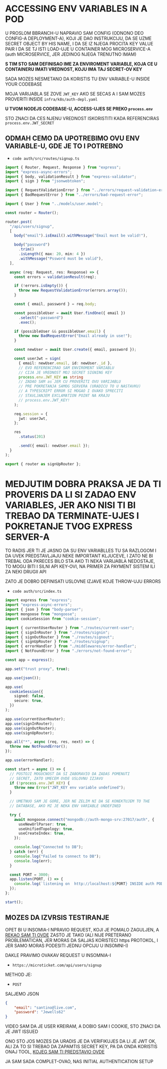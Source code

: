 # ACCESSING ENV VARIABLES IN A POD

U PROSLOM BBRANCH-U NAPRAVIO SAM CONFIG (ODNONO DEO CONFIG-A DEPLOYMENT-A), KOJI JE DAO INSTRUKCIJU, DA SE UZME SECRET OBJECT BY HIS NAME, I DA SE IZ NJEGA PROCITA KEY VALUE PAIR I DA SE TJ ISTI LOAD-UJE U CONTAINER MOG MICROSERVICE-A (auth MICROSERVICE, JER JEDINOG NJEGA TRENUTNO IMAM)

**S TIM STO SAM DEFINISAO IME ZA ENVIROMENT VARIABLE, KOJA CE U CONTAINERU IMATI VREDNOST, KOJU IMA TAJ SECRET-OV KEY**

SADA MOZES NESMETANO DA KORISTIS TU ENV VARIABLE-U INSIDE YOUR CODEBASE

MOJA VARIJABLA SE ZOVE `JWT_KEY` AKO SE SECAS A I SAM MOZES PROVERITI INSIDE `infra/k8s/auth-depl.yaml`

**U TVOM NODEJS CODEBASE-U, ACCESS-UJES SE PREKO `process.env`**

STO ZNACI DA CES NJENU VREDNOST ISKORISTITI KADA REFERENCIRAS `process.env.JWT_SECRET`

## ODMAH CEMO DA UPOTREBIMO OVU ENV VARIABLE-U, GDE JE TO I POTREBNO

- `code auth/src/routes/signup.ts`

```ts
import { Router, Request, Response } from "express";
import "express-async-errors";
import { body, validationResult } from "express-validator";
import { sign } from "jsonwebtoken";

import { RequestValidationError } from "../errors/request-validation-error";
import { BadRequestError } from "../errors/bad-request-error";

import { User } from "../models/user.model";

const router = Router();

router.post(
  "/api/users/signup",
  [
    body("email").isEmail().withMessage("Email must be valid!"),

    body("password")
      .trim()
      .isLength({ max: 20, min: 4 })
      .withMessage("Pssword must be valid"),
  ],

  async (req: Request, res: Response) => {
    const errors = validationResult(req);

    if (!errors.isEmpty()) {
      throw new RequestValidationError(errors.array());
    }

    const { email, password } = req.body;

    const possibleUser = await User.findOne({ email })
      .select("-password")
      .exec();

    if (possibleUser && possibleUser.email) {
      throw new BadRequestError("Email already in use!");
    }

    const newUser = await User.create({ email, password });

    const userJwt = sign(
      { email: newUser.email, id: newUser._id },
      // EVO REFERENCIRAO SAM ENVIROMENT VARIABLU
      // CIJA JE VREDNOST MOJ SECRET SIGNING KEY
      process.env.JWT_KEY as string
      // ZADAO SAM as JER CU PROVERITI OVU VARIJABLU
      // PRE POKRETANJA SAMOG SERVERA (URADICU TO U NASTAVKU)
      // A TYPESCRIPT ERROR SI MOGAO I OVAKO SPRECITI
      // STAVLJANJEM EXCLAMATION POINT NA KRAJU
      // process.env.JWT_KEY!
    );

    req.session = {
      jwt: userJwt,
    };

    res
      .status(201)

      .send({ email: newUser.email });
  }
);

export { router as signUpRouter };

```

# MEDJUTIM DOBRA PRAKSA JE DA TI PROVERIS DA LI SI ZADAO ENV VARIABLES, JER AKO NISI TI BI TREBAO DA TERMINATE-UJES I POKRETANJE TVOG EXPRESS SERVER-A

TO RADIS JER TI JE JASNO DA SU ENV VARIABLLES TU SA RAZLOGOM I DA UVEK PREDSTAVLJAJU NEKE IMPORTANT KLJUCEVE, I ZATO NE BI TREBAL ODA PKRECES BILO STA AKO TI NEKA VARIJABLA NEDOSTAJE, TO MOGU BITI I SILNI API KEY-OVI, NA PRIMER ZA PAYMENT SISTEM ILI ZA NEKI DRUGII API

ZATO JE DOBRO DEFINISATI USLOVNE IZJAVE KOJE THROW-UJU ERRORS

- `code auth/src/index.ts`


```ts
import express from "express";
import "express-async-errors";
import { json } from "body-parser";
import mongoose from "mongoose";
import cookieSession from "cookie-session";

import { currentUserRouter } from "./routes/current-user";
import { signInRouter } from "./routes/signin";
import { signOutRouter } from "./routes/signout";
import { signUpRouter } from "./routes/signup";
import { errorHandler } from "./middlewares/error-handler";
import { NotFoundError } from "./errors/not-found-error";

const app = express();

app.set("trust proxy", true);

app.use(json());

app.use(
  cookieSession({
    signed: false,
    secure: true,
  })
);

app.use(currentUserRouter);
app.use(signInRouter);
app.use(signOutRouter);
app.use(signUpRouter);

app.all("*", async (req, res, next) => {
  throw new NotFoundError();
});

app.use(errorHandler);

const start = async () => {
  // POSTOJI MOGUCNOST DA SI ZABORAVIO DA ZADAS POMENUTI
  // SECRET, ZATO UMECEM OVDE USLOVNU IZJAVU
  if (!process.env.JWT_KEY) {
    throw new Error("JWT_KEY env variable undefined");
  }

  // UMETNUO SAM JE GORE, JER NE ZELIM NI DA SE KONEKTUJEM TO THE
  // DATABASE, AKO MI JE NEKA ENV VARIABLE UNDEFINED

  try {
    await mongoose.connect("mongodb://auth-mongo-srv:27017/auth", {
      useNewUrlParser: true,
      useUnifiedTopology: true,
      useCreateIndex: true,
    });

    console.log("Connected to DB");
  } catch (err) {
    console.log("Failed to connect to DB");
    console.log(err);
  }

  const PORT = 3000;
  app.listen(PORT, () => {
    console.log(`listening on  http://localhost:${PORT} INSIDE auth POD`);
  });
};

start();

```

## MOZES DA IZVRSIS TESTIRANJE

OPET BI U INSOMIA-I NPRAVIO REQUEST, KOJI JE POMALO ZAGULJEN, A [REKAO SAM TI OVDE](https://github.com/Rade58/microticket/tree/2_4_GENERATING_JWT#sada-cu-da-napravim-quick-test-tako-sto-cu-kreitrati-novog-usera-ali-ovo-nece-proci-glatko-a-videces-i-zasto) ZASTO JE TAKO (ALI NIJE PRETERANO PROBLEMATICAN, JER MORAS DA SALJAS KORISTECI https PROTOKOL, I JER SAMO MORAS PODESITI JEDNU OPCIJU U INSOMNI-I)

DAKLE PRAVIMO OVAKAV REQUEST U INSOMNIA-I

- `https://microticket.com/api/users/signup`

METHOD JE:

- `POST`

SALJEMO JSON

```json
{
	"email": "santino@live.com",
	"password": "Jewells62"
}
```

VIDEO SAM DA JE USER KREIRAM, A DOBIO SAM I COOKIE, STO ZNACI DA JE JWT ISSUED

ONO STO JOS MOZES DA URADIS JE DA VERIFIKUJES DA LI JE JWT OK, ALI ZA TO SI TREBAO DA ZAPAMTIS SECRET KEY, PA DA ONDA KORISTIS ONAJ TOOL, [KOJEG SAM TI PREDSTAVIO OVDE](https://github.com/Rade58/microticket/tree/2_4_GENERATING_JWT#medjutim-secas-se-da-si-ti-sa-json-web-token-zakacio-kao-jwt-properti-na-objektu-reqsession-tako-da-vrednost-cokie-a-odnosno-set-cookie-header-a-jeste-objekat-jwt-tvoj-json-web-token-ali-je-ecoded-kao-base64)

JA SAM SADA COMPLET-OVAO, NAS INITIAL AUTHENTICATION SETUP
